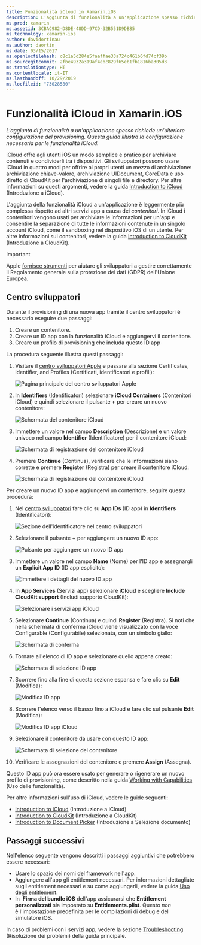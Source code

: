 ```yaml
---
title: Funzionalità iCloud in Xamarin.iOS
description: L'aggiunta di funzionalità a un'applicazione spesso richiede una configurazione aggiuntiva del provisioning. Questa guida illustra la configurazione necessaria per le funzionalità iCloud.
ms.prod: xamarin
ms.assetid: 3CBAC982-D8DE-48DD-97CD-32B551D9DB85
ms.technology: xamarin-ios
author: davidortinau
ms.author: daortin
ms.date: 03/15/2017
ms.openlocfilehash: c8c1a5d284e5faaffae33a724c461b6fd74cf39b
ms.sourcegitcommit: 2fbe4932a319af4ebc829f65eb1fb1816ba305d3
ms.translationtype: HT
ms.contentlocale: it-IT
ms.lasthandoff: 10/29/2019
ms.locfileid: "73028580"
---
```

# <a name="icloud-capabilities-in-xamarinios"></a>Funzionalità iCloud in Xamarin.iOS

_L'aggiunta di funzionalità a un'applicazione spesso richiede un'ulteriore configurazione del provisioning. Questa guida illustra la configurazione necessaria per le funzionalità iCloud._

iCloud offre agli utenti iOS un modo semplice e pratico per archiviare contenuti e condividerli tra i dispositivi. Gli sviluppatori possono usare iCloud in quattro modi per offrire ai propri utenti un mezzo di archiviazione: archiviazione chiave-valore, archiviazione UIDocument, CoreData e uso diretto di CloudKit per l'archiviazione di singoli file e directory. Per altre informazioni su questi argomenti, vedere la guida [Introduction to iCloud](~/ios/data-cloud/introduction-to-icloud.md) (Introduzione a iCloud).

L'aggiunta della funzionalità iCloud a un'applicazione è leggermente più complessa rispetto ad altri servizi app a causa dei _contenitori_. In iCloud i contenitori vengono usati per archiviare le informazioni per un'app e consentire la separazione di tutte le informazioni contenute in un singolo account iCloud, come il sandboxing nel dispositivo iOS di un utente. Per altre informazioni sui contenitori, vedere la guida [Introduction to CloudKit](~/ios/data-cloud/intro-to-cloudkit.md) (Introduzione a CloudKit).

> [!IMPORTANT]
> Apple [fornisce strumenti](https://developer.apple.com/support/allowing-users-to-manage-data/) per aiutare gli sviluppatori a gestire correttamente il Regolamento generale sulla protezione dei dati (GDPR) dell'Unione Europea.

<a name="icloud-developer-center" />

## <a name="developer-center"></a>Centro sviluppatori

Durante il provisioning di una nuova app tramite il centro sviluppatori è necessario eseguire due passaggi:

1. Creare un contenitore.
2. Creare un ID app con la funzionalità iCloud e aggiungervi il contenitore.
3. Creare un profilo di provisioning che includa questo ID app

La procedura seguente illustra questi passaggi:

1. Visitare il [centro sviluppatori Apple](https://developer.apple.com/account/) e passare alla sezione Certificates, Identifier, and Profiles (Certificati, identificatori e profili): 
    
     ![Pagina principale del centro sviluppatori Apple](icloud-capabilities-images/image22.png)

2. In **Identifiers** (Identificatori) selezionare **iCloud Containers** (Contenitori iCloud) e quindi selezionare il pulsante **+** per creare un nuovo contenitore:  
    
    ![Schermata del contenitore iCloud](icloud-capabilities-images/image23.png)

3. Immettere un valore nel campo **Description** (Descrizione) e un valore univoco nel campo **Identifier** (Identificatore) per il contenitore iCloud: 
    
    ![Schermata di registrazione del contenitore iCloud](icloud-capabilities-images/image24.png)

4. Premere **Continue** (Continua), verificare che le informazioni siano corrette e premere **Register** (Registra) per creare il contenitore iCloud:  
    
    ![Schermata di registrazione del contenitore iCloud](icloud-capabilities-images/image25.png)

Per creare un nuovo ID app e aggiungervi un contenitore, seguire questa procedura:

1. Nel [centro sviluppatori](https://developer.apple.com/account/) fare clic su **App IDs** (ID app) in **Identifiers** (Identificatori): 
    
    ![Sezione dell'identificatore nel centro sviluppatori](icloud-capabilities-images/image26.png)

2. Selezionare il pulsante **+** per aggiungere un nuovo ID app: 
    
    ![Pulsante per aggiungere un nuovo ID app](icloud-capabilities-images/image27.png)

3. Immettere un valore nel campo **Name** (Nome) per l'ID app e assegnargli un **Explicit App ID** (ID app esplicito):
    
    ![Immettere i dettagli del nuovo ID app](icloud-capabilities-images/image28.png)

4. In **App Services** (Servizi app) selezionare **iCloud** e scegliere **Include CloudKit support** (Includi supporto CloudKit):
    
    ![Selezionare i servizi app iCloud](icloud-capabilities-images/image29.png)

5. Selezionare **Continue** (Continua) e quindi **Register** (Registra). Si noti che nella schermata di conferma iCloud viene visualizzato con la voce Configurable (Configurabile) selezionata, con un simbolo giallo:   
    
    ![Schermata di conferma](icloud-capabilities-images/image30.png)

6. Tornare all'elenco di ID app e selezionare quello appena creato: 
    
    ![Schermata di selezione ID app](icloud-capabilities-images/image31.png)

7. Scorrere fino alla fine di questa sezione espansa e fare clic su **Edit** (Modifica):
    
    ![Modifica ID app](icloud-capabilities-images/image32.png)

8. Scorrere l'elenco verso il basso fino a iCloud e fare clic sul pulsante **Edit** (Modifica):  
    
    ![Modifica ID app iCloud](icloud-capabilities-images/image33.png)

9. Selezionare il contenitore da usare con questo ID app:  
    
    ![Schermata di selezione del contenitore](icloud-capabilities-images/image34.png)

10. Verificare le assegnazioni del contenitore e premere **Assign** (Assegna).

Questo ID app può ora essere usato per generare o rigenerare un nuovo profilo di provisioning, come descritto nella guida [Working with Capabilities](~/ios/deploy-test/provisioning/capabilities/index.md) (Uso delle funzionalità). 

Per altre informazioni sull'uso di iCloud, vedere le guide seguenti:

* [Introduction to iCloud](~/ios/data-cloud/introduction-to-icloud.md) (Introduzione a iCloud)
* [Introduction to CloudKit](~/ios/data-cloud/intro-to-cloudkit.md) (Introduzione a CloudKit)
* [Introduction to Document Picker](~/ios/platform/document-picker.md) (Introduzione a Selezione documento)

## <a name="next-steps"></a>Passaggi successivi

Nell'elenco seguente vengono descritti i passaggi aggiuntivi che potrebbero essere necessari:

* Usare lo spazio dei nomi del framework nell'app.
* Aggiungere all'app gli entitlement necessari. Per informazioni dettagliate sugli entitlement necessari e su come aggiungerli, vedere la guida [Uso degli entitlement](~/ios/deploy-test/provisioning/entitlements.md).
* In  **Firma del bundle iOS** dell'app assicurarsi che **Entitlement personalizzati** sia impostato su **Entitlements.plist**. Questo _non_ è l'impostazione predefinita per le compilazioni di debug e del simulatore iOS.

In caso di problemi con i servizi app, vedere la sezione [Troubleshooting](~/ios/deploy-test/provisioning/capabilities/index.md) (Risoluzione dei problemi) della guida principale.
